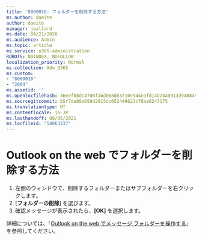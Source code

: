 ```yaml
---
title: '8000016: フォルダーを削除する方法'
ms.author: daeite
author: daeite
manager: joallard
ms.date: 04/21/2020
ms.audience: Admin
ms.topic: article
ms.service: o365-administration
ROBOTS: NOINDEX, NOFOLLOW
localization_priority: Normal
ms.collection: Adm_O365
ms.custom:
- "8000016"
- "2004"
ms.assetid: ''
ms.openlocfilehash: 36eef08dc4706fabd068d63710e944eafd14b24a0913d9408496cffd2d0b0ca0
ms.sourcegitcommit: b5f7da89a650d2915dc652449623c78be6247175
ms.translationtype: HT
ms.contentlocale: ja-JP
ms.lasthandoff: 08/05/2021
ms.locfileid: "54063237"
---
```

# <a name="how-to-delete-a-folder-in-outlook-on-the-web"></a>Outlook on the web でフォルダーを削除する方法

1. 左側のウィンドウで、削除するフォルダーまたはサブフォルダーを右クリックします。
2. [**フォルダーの削除**] を選びます。
3. 確認メッセージが表示されたら、**[OK]** を選択します。

詳細については、「[Outlook on the web でメッセージ フォルダーを操作する](https://support.office.com/article/ae0f10d6-54e7-4f29-acd3-78cdc3fdcb9f)」を参照してください。

